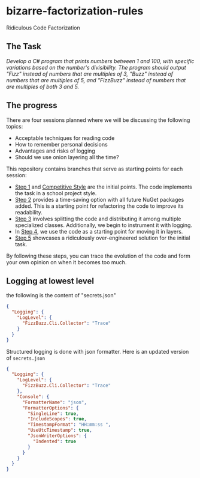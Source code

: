 # bizarre-factorization-rules
Ridiculous Code Factorization

## The Task

_Develop a C# program that prints numbers between 1 and 100, with specific variations based on the number's divisibility. The program should output "Fizz" instead of numbers that are multiples of 3, "Buzz" instead of numbers that are multiples of 5, and "FizzBuzz" instead of numbers that are multiples of both 3 and 5._

## The progress

There are four sessions planned where we will be discussing the following topics:

 - Acceptable techniques for reading code
 - How to remember personal decisions
 - Advantages and risks of logging
 - Should we use onion layering all the time?

This repository contains branches that serve as starting points for each session:

 - [Step 1](https://github.com/Mx-Wolf/bizarre-factorization-rules/tree/steps/step-01) and [Competitive Style](https://github.com/Mx-Wolf/bizarre-factorization-rules/tree/drafts/step-01-olymp) are the initial points. The code implements the task in a school project style.
 - [Step 2](https://github.com/Mx-Wolf/bizarre-factorization-rules/tree/steps/step-02) provides a time-saving option with all future NuGet packages added. This is a starting point for refactoring the code to improve its readability.
 - [Step 3](https://github.com/Mx-Wolf/bizarre-factorization-rules/tree/steps/step-03) involves splitting the code and distributing it among multiple specialized classes. Additionally, we begin to instrument it with logging.
 - In [Step 4](https://github.com/Mx-Wolf/bizarre-factorization-rules/tree/steps/step-04), we use the code as a starting point for moving it in layers.
 - [Step 5](https://github.com/Mx-Wolf/bizarre-factorization-rules/tree/steps/step-05) showcases a ridiculously over-engineered solution for the initial task.

By following these steps, you can trace the evolution of the code and form your own opinion on when it becomes too much.

## Logging at lowest level

the following is the content of "secrets.json"

```JSON
{
  "Logging": {
    "LogLevel": {
      "FizzBuzz.Cli.Collector": "Trace"
    }
  }
}
```

Structured logging is done with json formatter. Here is an updated version of `secrets.json`

```json
{
  "Logging": {
    "LogLevel": {
      "FizzBuzz.Cli.Collector": "Trace"
    },
    "Console": {
      "FormatterName": "json",
      "FormatterOptions": {
        "SingleLine": true,
        "IncludeScopes": true,
        "TimestampFormat": "HH:mm:ss ",
        "UseUtcTimestamp": true,
        "JsonWriterOptions": {
          "Indented": true
        }
      }
    }
  }
}
```